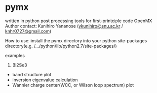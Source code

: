 # pymx
written in python post processing tools for first-printciple code OpenMX
Author contact: Kunihiro Yananose (ykunihiro@snu.ac.kr / knhr0727@gmail.com)

How to use: install the pymx directory into your python site-packages directory(e.g. /.../python/lib/python2.7/site-packages/)

examples
1. Bi2Se3
 - band structure plot
 - inversion eigenvalue calculation
 - Wannier charge center(WCC, or Wilson loop spectrum) plot
